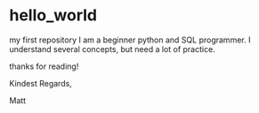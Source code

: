 # hello_world
my first repository
I am a beginner python and SQL programmer.  I understand several concepts, but need a lot of practice.

thanks for reading!

Kindest Regards,

Matt
